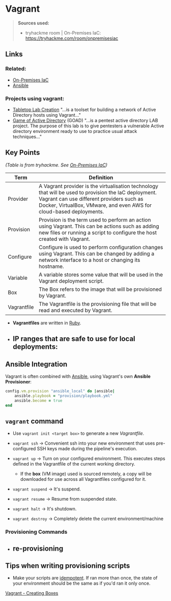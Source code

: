 # Vagrant
> **Sources used:**
> - tryhackme room | On-Premises IaC: https://tryhackme.com/room/onpremisesiac

## Links

### Related:
- [On-Premises IaC](../challenges%20and%20ctfs%20⚔️/tryhackme/rooms/On-Premises%20IaC.md)
- [Ansible](Ansible.md)

### Projects using vagrant:
- [Tabletop Lab Creation](https://github.com/MWR-CyberSec/tabletop-lab-creation) "...is a toolset for building a network of Active Directory hosts using Vagrant..."
- [Game of Active Directory](https://orange-cyberdefense.github.io/GOAD/) (GOAD) "...is a pentest active directory LAB project. The purpose of this lab is to give pentesters a vulnerable Active directory environment ready to use to practice usual attack techniques..."

## Key Points
*(Table is from tryhackme. See [On-Premises IaC](../challenges%20and%20ctfs%20⚔️/tryhackme/rooms/On-Premises%20IaC.md))*

| Term        | Definition                                                                                                                                                                                                               |
| ----------- | ------------------------------------------------------------------------------------------------------------------------------------------------------------------------------------------------------------------------ |
| Provider    | A Vagrant provider is the virtualisation technology that will be used to provision the IaC deployment. Vagrant can use different providers such as Docker, VirtualBox, VMware, and even AWS for cloud-based deployments. |
| Provision   | Provision is the term used to perform an action using Vagrant. This can be actions such as adding new files or running a script to configure the host created with Vagrant.                                              |
| Configure   | Configure is used to perform configuration changes using Vagrant. This can be changed by adding a network interface to a host or changing its hostname.                                                                  |
| Variable    | A variable stores some value that will be used in the Vagrant deployment script.                                                                                                                                         |
| Box         | The Box refers to the image that will be provisioned by Vagrant.                                                                                                                                                         |
| Vagrantfile | The Vagrantfile is the provisioning file that will be read and executed by Vagrant.                                                                                                                                      |

- **Vagrantfiles** are written in [Ruby](Ruby.md).
- IP ranges that are safe to use for local deployments:
	- 

## Ansible Integration
Vagrant is often combined with [Ansible](Ansible.md), using Vagrant's own **Ansible Provisioner**:

```ruby
config.vm.provision "ansible_local" do |ansible|
    ansible.playbook = "provision/playbook.yml"
    ansible.become = true
end
```



## `vagrant` command

- Use `vagrant init <target box>` to generate a new *Vagrantfile*.


- `vagrant ssh` → Convenient ssh into your new environment that uses pre-configured SSH keys made during the pipeline's execution.

- `vagrant up` → Turn on your configured environment. This executes steps defined in the Vagrantfile of the current working directory.
	- If the **box** (VM image) used is sourced remotely, a copy will be downloaded for use across all Vagrantfiles configured for it.
- `vagrant suspend` → It's suspend.
- `vagrant resume` → Resume from suspended state.
- `vagrant halt` → It's shutdown.
- `vagrant destroy` → Completely delete the current environment/machine

### Provisioning Commands
- re-provisioning
	- 

## Tips when writing provisioning scripts
- Make your scripts are [idempotent](../terminology/idempotent.md). If ran more than once, the state of your environment should be the same as if you'd ran it only once.

[Vagrant - Creating Boxes](Vagrant%20-%20Creating%20Boxes.md)

